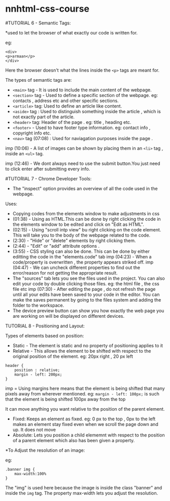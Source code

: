 # nnhtml-css-course
#TUTORIAL 6 - Semantic Tags:

*used to let the browser of what exactly our code is written for.

eg:

 ```
<div>
<p>armaan</p>
</div>
```

Here the browser doesn't what the lines inside the ```<p>``` tags are meant for.

The types of semantic tags are:

* ```<main>``` tag - It is used to include the main content of the webpage.
* ```<section>``` tag - Used to define a specific section of the webpage.
	eg: contacts , address  etc and other specific sections.
* ```<article>``` tag: Used to define an article like content.
* ```<aside>``` tag : Used to distinguish something inside the article , which is not exactly part of the article.
* ```<header>``` tag: Header of the page .
	eg: title , heading etc.
* ```<footer>``` - Used to have footer type information. 
	eg: contact info , copyright info etc.
* ```<nav>``` tag (07:08) : Used for naviagation purposes inside the page .

imp (10:06) - A list of images can be shown by placing them in an ```<li>``` tag , inside an ```<ul>``` tag. 

imp (12:46) - We dont always need to use the submit button.You just need to click enter after submitting every info.


#TUTORIAL 7 - Chrome Developer Tools:


* The "inspect" option provides an overview of all the code used in the webpage.

Uses:

* Copying codes from the elements window to make adjustments in css
* (01:38) - Using as HTML.This can be done by right clicking the code in the elements window to be edited and click on "Edit as HTML".
* (02:15) - Using "scroll intp view" bu right clicking on the code element. This will take you to the body of the webpage related to the code.
* (2:30) - "Hide" or "delete" elements by right clicking them.
* (2:44) - "Edit" or "add" attribute options .
* (3:55) - CSS styling can also be done. This can be done by either editting the code in the "elements.code" tab
imp (04:23) - When a code/property is overwritten , the property appears striked off.
imp (04:47) - We can uncheck different properties to find out the error/reason for not getting the appropriate result.
* The "sources" tab lets you see the files used in the project. You can also edit your code by double clicking those files.
	eg: the html file , the css file etc
imp (07:30) - After editing the page , do not refresh the page until all your edits have been saved to your code in the editor.
      You can make the saves permanent by going to the files system and adding the folder to the workspace.
* The device preview button can show you how exactly the web page you are working on will be displayed on different devices.


TUTORIAL 8 - Positioning and Layout:

Types of elements based on position:

* Static - The element is static and no property of positioning applies to it
* Relative - This allows the element to be shifted with respect to the original position of the element.
	eg: 20px right , 20 px left 
```
header {
	position : relative;
	margin - left: 200px;
}
```
imp = Using margins here means that the element is being shifted that many pixels away from wherever mentioned.
	eg: ```margin - left: 100px;``` is such that the element is being shifted 100px away from the top

It can move anything you want relative to the position of the parent element.

* Fixed: Keeps an element as fixed.
	eg: 0 px to the top , 0px to the left makes an element stay fixed even when we scroll the page down and up. It does not move
* Absolute: Lets you position a child elememnt with respect to the position of a parent element which also has been given a property.


*To Adjust the resolution of an image:

eg:

```
.banner img {
	max-width:100%          
}
```
The "img" is used here because the image is inside the class "banner" and inside the ```img``` tag.
The property max-width lets you adjust the resolution.
